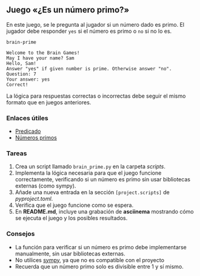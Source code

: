## Juego «¿Es un número primo?»

En este juego, se le pregunta al jugador si un número dado es primo. El jugador debe responder `yes` si el número es primo o `no` si no lo es.

```
brain-prime

Welcome to the Brain Games!
May I have your name? Sam
Hello, Sam!
Answer "yes" if given number is prime. Otherwise answer "no".
Question: 7
Your answer: yes
Correct!
```

La lógica para respuestas correctas o incorrectas debe seguir el mismo formato que en juegos anteriores.

### Enlaces útiles

* [Predicado](https://es.wikipedia.org/wiki/Predicado_(l%C3%B3gica))
* [Números primos](https://es.wikipedia.org/wiki/Anexo:N%C3%BAmeros_primos)

### Tareas

1. Crea un script llamado `brain_prime.py` en la carpeta _scripts_.
1. Implementa la lógica necesaria para que el juego funcione correctamente, verificando si un número es primo sin usar bibliotecas externas (como sympy).
1. Añade una nueva entrada en la sección `[project.scripts]` de _pyproject.toml_.
1. Verifica que el juego funcione como se espera.
1. En **README.md**, incluye una grabación de **asciinema** mostrando cómo se ejecuta el juego y los posibles resultados.


### Consejos

- La función para verificar si un número es primo debe implementarse manualmente, sin usar bibliotecas externas. 
- No utilices [sympy](https://www.sympy.org/en/index.html), ya que no es compatible con el proyecto
- Recuerda que un número primo solo es divisible entre 1 y sí mismo.
